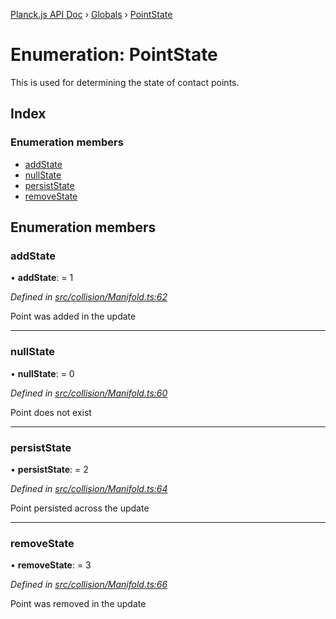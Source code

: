 [Planck.js API Doc](../README.md) › [Globals](../globals.md) › [PointState](pointstate.md)

# Enumeration: PointState

This is used for determining the state of contact points.

## Index

### Enumeration members

* [addState](pointstate.md#addstate)
* [nullState](pointstate.md#nullstate)
* [persistState](pointstate.md#persiststate)
* [removeState](pointstate.md#removestate)

## Enumeration members

###  addState

• **addState**: = 1

*Defined in [src/collision/Manifold.ts:62](https://github.com/shakiba/planck.js/blob/ae24904/src/collision/Manifold.ts#L62)*

Point was added in the update

___

###  nullState

• **nullState**: = 0

*Defined in [src/collision/Manifold.ts:60](https://github.com/shakiba/planck.js/blob/ae24904/src/collision/Manifold.ts#L60)*

Point does not exist

___

###  persistState

• **persistState**: = 2

*Defined in [src/collision/Manifold.ts:64](https://github.com/shakiba/planck.js/blob/ae24904/src/collision/Manifold.ts#L64)*

Point persisted across the update

___

###  removeState

• **removeState**: = 3

*Defined in [src/collision/Manifold.ts:66](https://github.com/shakiba/planck.js/blob/ae24904/src/collision/Manifold.ts#L66)*

Point was removed in the update
